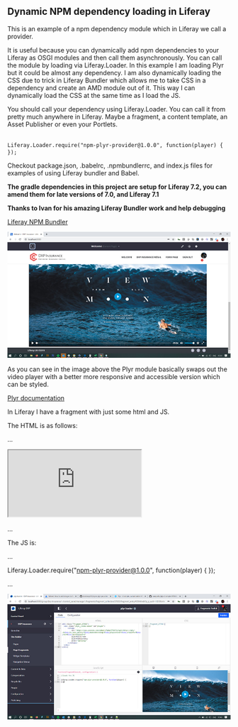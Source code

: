 ## Dynamic NPM dependency loading in Liferay

This is an example of a npm dependency module which in Liferay we call a provider. 

It is useful because you can dynamically add npm dependencies to your Liferay as OSGI modules and then call them asynchronously. You can call the module by loading via Liferay.Loader. In this example I am loading Plyr but it could be almost any dependency. I am also dynamically loading the CSS due to trick in Liferay Bundler which allows me to take CSS in a dependency and create an AMD module out of it. This way I can dynamically load the CSS at the same time as I load the JS.

You should call your dependency using Liferay.Loader. You can call it from pretty much anywhere in Liferay. Maybe a fragment, a content template, an Asset Publisher or even your Portlets.

```

Liferay.Loader.require("npm-plyr-provider@1.0.0", function(player) {
});

```
Checkout package.json, .babelrc, .npmbundlerrc, and index.js files for examples of using Liferay bundler and Babel.

**The gradle dependencies in this project are setup for Liferay 7.2, you can amend them for late versions of 7.0, and Liferay 7.1**

**Thanks to Ivan for his amazing Liferay Bundler work and help debugging**

[Liferay NPM Bundler](https://www.npmjs.com/package/liferay-npm-bundler)

![picture](plyr_demo_image.jpg)

As you can see in the image above the Plyr module basically swaps out the video player with a better more responsive and accessible version which can be styled.

[Plyr documentation](https://github.com/sampotts/plyr)

In Liferay I have a fragment with just some html and JS.

The HTML is as follows:

...

<div class="fragment_43564">
  <div class="plyr__video-embed" id="player">
      <iframe
          src="https://www.youtube.com/embed/bTqVqk7FSmY?origin=https://plyr.io&amp;iv_load_policy=3&amp;modestbranding=1&amp;playsinline=1&amp;showinfo=0&amp;rel=0&amp;enablejsapi=1"
          allowfullscreen
          allowtransparency
          allow="autoplay"
      ></iframe>
  </div>
</div>

...

The JS is:

...

Liferay.Loader.require("npm-plyr-provider@1.0.0", function(player) {
});

...

![picture](fragment_view.jpg)


